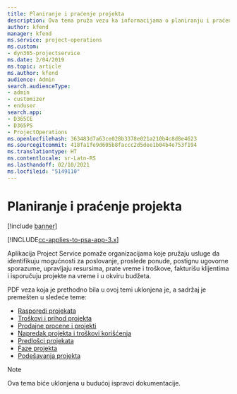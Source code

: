 ```yaml
---
title: Planiranje i praćenje projekta
description: Ova tema pruža vezu ka informacijama o planiranju i praćenju u aplikaciji Project Service Automation.
author: kfend
manager: kfend
ms.service: project-operations
ms.custom:
- dyn365-projectservice
ms.date: 2/04/2019
ms.topic: article
ms.author: kfend
audience: Admin
search.audienceType:
- admin
- customizer
- enduser
search.app:
- D365CE
- D365PS
- ProjectOperations
ms.openlocfilehash: 363483d7a63ce028b3378e021a210b4c8d8e4623
ms.sourcegitcommit: 418fa1fe9d605b8faccc2d5dee1b04b4e753f194
ms.translationtype: HT
ms.contentlocale: sr-Latn-RS
ms.lasthandoff: 02/10/2021
ms.locfileid: "5149110"
---
```

# <a name="project-planning-and-tracking"></a>Planiranje i praćenje projekta

[!include [banner](../../includes/psa-now-project-operations.md)]

[!INCLUDE[cc-applies-to-psa-app-3.x](../../includes/cc-applies-to-psa-app-3x.md)]

Aplikacija Project Service pomaže organizacijama koje pružaju usluge da identifikuju mogućnosti za poslovanje, proslede ponude, postignu ugovorne sporazume, upravljaju resursima, prate vreme i troškove, fakturišu klijentima i isporučuju projekte na vreme i u okviru budžeta. 

PDF veza koja je prethodno bila u ovoj temi uklonjena je, a sadržaj je premešten u sledeće teme:

- [Rasporedi projekata](../project-creating.md)
- [Troškovi i prihod projekta](../project-estimating.md)
- [Prodajne procene i projekti](../project-leveraging.md)
- [Napredak projekta i troškovi korišćenja](../project-tracking.md)
- [Predlošci projekata](../project-templates.md)
- [Faze projekta](../project-stages.md)
- [Podešavanja projekta](../project-settings.md)

> [!NOTE]
> Ova tema biće uklonjena u budućoj ispravci dokumentacije. 
